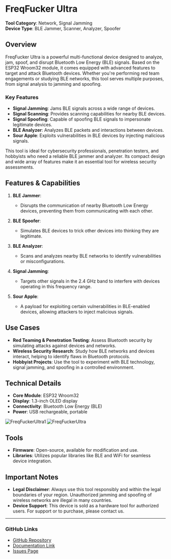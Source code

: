 # FreqFucker Ultra

**Tool Category**: Network, Signal Jamming  
**Device Type**: BLE Jammer, Scanner, Analyzer, Spoofer

## Overview

FreqFucker Ultra is a powerful multi-functional device designed to analyze, jam, spoof, and disrupt Bluetooth Low Energy (BLE) signals. Based on the ESP32 Wroom32 module, it comes equipped with advanced features to target and attack Bluetooth devices. Whether you're performing red team engagements or studying BLE networks, this tool serves multiple purposes, from signal analysis to jamming and spoofing.

### Key Features
- **Signal Jamming**: Jams BLE signals across a wide range of devices.
- **Signal Scanning**: Provides scanning capabilities for nearby BLE devices.
- **Signal Spoofing**: Capable of spoofing BLE signals to impersonate legitimate devices.
- **BLE Analyzer**: Analyzes BLE packets and interactions between devices.
- **Sour Apple**: Exploits vulnerabilities in BLE devices by injecting malicious signals.

This tool is ideal for cybersecurity professionals, penetration testers, and hobbyists who need a reliable BLE jammer and analyzer. Its compact design and wide array of features make it an essential tool for wireless security assessments.

## Features & Capabilities

1. **BLE Jammer**: 
   - Disrupts the communication of nearby Bluetooth Low Energy devices, preventing them from communicating with each other.
   
2. **BLE Spoofer**: 
   - Simulates BLE devices to trick other devices into thinking they are legitimate.
   
3. **BLE Analyzer**: 
   - Scans and analyzes nearby BLE networks to identify vulnerabilities or misconfigurations.

4. **Signal Jamming**: 
   - Targets other signals in the 2.4 GHz band to interfere with devices operating in this frequency range.

5. **Sour Apple**: 
   - A payload for exploiting certain vulnerabilities in BLE-enabled devices, allowing attackers to inject malicious signals.

## Use Cases
- **Red Teaming & Penetration Testing**: Assess Bluetooth security by simulating attacks against devices and networks.
- **Wireless Security Research**: Study how BLE networks and devices interact, helping to identify flaws in Bluetooth protocols.
- **Hobbyist Projects**: Use the tool to experiment with BLE technology, signal jamming, and spoofing in a controlled environment.

## Technical Details
- **Core Module**: ESP32 Wroom32
- **Display**: 1.3-inch OLED display
- **Connectivity**: Bluetooth Low Energy (BLE)
- **Power**: USB rechargeable, portable

![FreqFuckerUltra1](https://github.com/user-attachments/assets/38b72dc7-2325-4fea-8b17-83f49001c93e)
![FreqFuckerUltra](https://github.com/user-attachments/assets/45907767-439f-48d7-a2f6-4b645498dbe0)


## Tools
- **Firmware**: Open-source, available for modification and use.
- **Libraries**: Utilizes popular libraries like BLE and WiFi for seamless device integration.

## Important Notes
- **Legal Disclaimer**: Always use this tool responsibly and within the legal boundaries of your region. Unauthorized jamming and spoofing of wireless networks are illegal in many countries.
- **Device Support**: This device is sold as a hardware tool for authorized users. For support or to purchase, please contact us.

---

### GitHub Links
- [GitHub Repository](#)
- [Documentation Link](#)
- [Issues Page](#)

